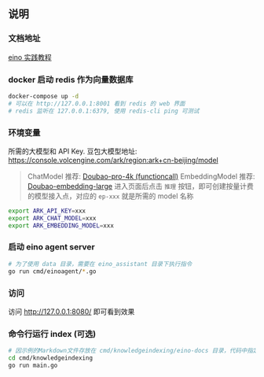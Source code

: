 ## 说明

### 文档地址
[eino 实践教程](https://www.cloudwego.io/zh/docs/eino/overview/bytedance_eino_practice/)

### docker 启动 redis 作为向量数据库

```bash
docker-compose up -d
# 可以在 http://127.0.0.1:8001 看到 redis 的 web 界面
# redis 监听在 127.0.0.1:6379, 使用 redis-cli ping 可测试
```

### 环境变量

所需的大模型和 API Key.
豆包大模型地址: https://console.volcengine.com/ark/region:ark+cn-beijing/model
> ChatModel 推荐: [Doubao-pro-4k (functioncall)](https://console.volcengine.com/ark/region:ark+cn-beijing/model/detail?Id=doubao-pro-4k)
> EmbeddingModel 推荐: [Doubao-embedding-large](https://console.volcengine.com/ark/region:ark+cn-beijing/model/detail?Id=doubao-embedding-large)
> 进入页面后点击 `推理` 按钮，即可创建按量计费的模型接入点，对应的 `ep-xxx` 就是所需的 model 名称

```bash
export ARK_API_KEY=xxx
export ARK_CHAT_MODEL=xxx
export ARK_EMBEDDING_MODEL=xxx
```

### 启动 eino agent server

```bash
# 为了使用 data 目录，需要在 eino_assistant 目录下执行指令
go run cmd/einoagent/*.go
```

### 访问

访问 http://127.0.0.1:8080/ 即可看到效果

### 命令行运行 index (可选)

```bash
# 因示例的Markdown文件存放在 cmd/knowledgeindexing/eino-docs 目录，代码中指定了相对路径 ./eino-docs，所以需在 cmd/knowledgeindexing 运行指令
cd cmd/knowledgeindexing
go run main.go
```
